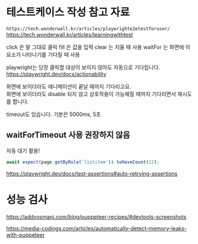 # 테스트케이스 작성 참고 자료

`https://tech.wonderwall.kr/articles/playwrighte2etestforuser/`
https://tech.wonderwall.kr/articles/learningwithtest

click 은 말 그대로 클릭
fill 은 값을 입력
clear 는 지울 때 사용
waitFor 는 화면에 이 요소가 나타나기를 기다릴 때 사용

playwright는 당장 클릭할 대상이 보이지 않아도 자동으로 기다립니다.  
https://playwright.dev/docs/actionability

화면에 보이더라도 애니메이션이 끝날 때까지 기다리고요.  
화면에 보이더라도 disable 되지 않고 상호작용이 가능해질 때까지 기다리면서 재시도를 합니다.

timeout도 있습니다. 기본은 5000ms, 5초

## waitForTimeout 사용 권장하지 않음

자동 대기 활용!

```javascript
await expect(page.getByRole('listitem')).toHaveCount(12);
```

https://playwright.dev/docs/test-assertions#auto-retrying-assertions

# 성능 검사

https://addyosmani.com/blog/puppeteer-recipes/#devtools-screenshots

https://media-codings.com/articles/automatically-detect-memory-leaks-with-puppeteer
